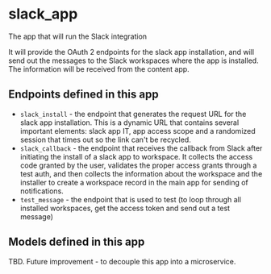 # slack_app
The app that will run the Slack integration

It will provide the OAuth 2 endpoints for the slack app installation, and will send out the messages to the Slack workspaces where the app is installed. The information will be received from the content app. 

## Endpoints defined in this app
- `slack_install` - the endpoint that generates the request URL for the slack app installation. This is a dynamic URL that contains several important elements: slack app IT, app access scope and a randomized session that times out so the link can't be recycled.
- `slack_callback` - the endpoint that receives the callback from Slack after initiating the install of a slack app to workspace. It collects the access code granted by the user, validates the proper access grants through a test auth, and then collects the information about the workspace and the installer to create a workspace record in the main app for sending of notifications. 
- `test_message` - the endpoint that is used to test (to loop through all installed workspaces, get the access token and send out a test message)

## Models defined in this app
TBD.
Future improvement - to decouple this app into a microservice.

